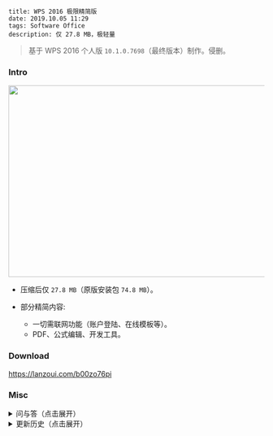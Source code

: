 ```
title: WPS 2016 极限精简版
date: 2019.10.05 11:29
tags: Software Office
description: 仅 27.8 MB，极轻量
```

> 基于 WPS 2016 个人版 `10.1.0.7698`（最终版本）制作。侵删。

### Intro

<img src="/res/20191005-1129-001.webp" width="631" height="377">

- 压缩后仅 `27.8 MB`（原版安装包 `74.8 MB`）。

- 部分精简内容:
  - 一切需联网功能（账户登陆、在线模板等）。
  - PDF、公式编辑、开发工具。

### Download

<https://lanzoui.com/b00zo76pi>

### Misc

<details>
<summary>问与答（点击展开）</summary>

- 缺失需要的功能？
  - 寻找替代方案。如：虚拟打印机、[SumatraPDF](https://sumatrapdfreader.org)、系统自带截图工具。

- 依赖的系统组件有？
  - VC2010；WPS 演示播放媒体需系统解码器。

- 附加包有啥用？
  - 如果没出错就无需使用。包含：英文和繁体中文界面语言包、音视频解码器、运行库、系统库（仅用于 WinPE）。

- 为何不选择 WPS 2019 / 2013 / 专业版？
  - 2019 新增功能大多为需联网的增值功能，与修改初衷不符；2013 不支持 `.docx` 等格式。
  - 功能更新自 2019 预览发布后就已大致停止，因而个人版最终版本与专业版差异极小；专业版体积大且授权验证繁琐。

</details>

<details>
<summary>更新历史（点击展开）</summary>

#### 20201205

- 新增：
  - 安装管理器。
  - 附加包（包含语言包和各种补丁）。

- 移除：
  - 旧版公式编辑器（同时 WPS 原本也不支持 MathML 公式编辑，仅支持查看）。
  - LibCurl、错误报告等组件。
  - PE 数字证书等附加数据。
  - 自动新建 `/addons` 等空文件夹。
  - 启动时文件关联修复弹窗。
  - `F1` 帮助快捷键，帮助、退出等菜单项。
  - 标题栏、标签页文件图标。
  - 截图工具。
  - 皮肤管理。
  - SmartArt（智能图形）编辑。
  - 夜间 / 护眼模式。
  - WPS 文字 拼音指南。
  - WPS 表格 `.xlsb`（二进制表）格式支持。
  - 其他无用资源。

- 修复：
  - 无法插入艺术字。
  - 开始选项卡调整字号功能消失。
  - 全屏浮窗不可用。
  - 部分悬停提示缺失。
  - WPS 文字 插入表格崩溃。
  - WPS 文字 无法插入图表。
  - WPS 演示、WPS 文字 无法编辑图表数据。
  - WPS 表格 单元格中文货币等格式缺失。
  - WPS 演示 项目符号和编号崩溃。
  - WPS 演示 在界面缩放时字号选择框过宽。
  - 由缺失版本识别导致的功能缺失，例如 WPS 表格 分页预览。
  - 由缺失 Manifest 导致的缩放不正常。

- 其他调整：
  - 减淡窗口阴影。
  - 重绘无标签页时的新建和打开按钮。
  - 重绘右上角窗口控制按钮。

#### 20200719

- 去掉了没有软用的启动器。等有闲暇再重写一个。

- 迫于学业压力，无限期鸽置。

#### 20191013

- 用空 DLL 替换 OpenSSL 组件，减小大小。

#### 20191005

- 基于原版重制。

- 窗口默认字体由宋体改为微软雅黑。

- 提供运行库补丁。

#### 20180331

- 首个版本，基于“小俊”的修改版制作。

</details>
